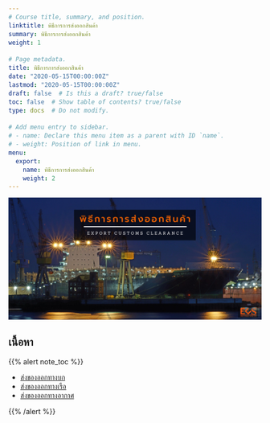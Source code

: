 ```yaml
---
# Course title, summary, and position.
linktitle: พิธีการการส่งออกสินค้า
summary: พิธีการการส่งออกสินค้า
weight: 1

# Page metadata.
title: พิธีการการส่งออกสินค้า
date: "2020-05-15T00:00:00Z"
lastmod: "2020-05-15T00:00:00Z"
draft: false  # Is this a draft? true/false
toc: false  # Show table of contents? true/false
type: docs  # Do not modify.

# Add menu entry to sidebar.
# - name: Declare this menu item as a parent with ID `name`.
# - weight: Position of link in menu.
menu:
  export:
    name: พิธีการการส่งออกสินค้า  
    weight: 2
---
```




![](https://github.com/ecs-support/knowledge-center/raw/master/img/cover/export-Customs-clearance.png)

## เนื้อหา

{{% alert note_toc %}}

-   [ส่งของออกทางบก](./road/)
-   [ส่งของออกทางเรือ](./sea/)
-   [ส่งของออกทางอากาศ](./air/)

{{% /alert %}}
